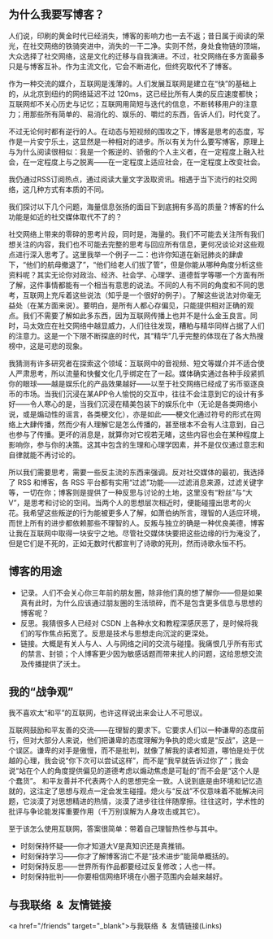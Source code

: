 ## **为什么我要写博客？**

人们说，印刷的黄金时代已经消失，博客的影响力也一去不返；昔日属于阅读的荣光，在社交网络的铁骑突进中，消失的一干二净。实则不然，身处食物链的顶端，大众选择了社交网络，这是文化的迁移与自我演进。不过，社交网络在多方面最多只是与博客互补。作为主流文化，它会不断进化，但终究取代不了博客。

作为一种交流的媒介，互联网是浅薄的。人们发展互联网是建立在“快”的基础上的，从北京到纽约的网络延迟不过 120ms，这已经比所有人类的反应速度都快；互联网却不关心历史与记忆；互联网用简短与迭代的信息，不断转移用户的注意力；用那些所有简单的、易消化的、娱乐的、嚼烂的东西，告诉人们，时代变了。

不过无论何时都有逆行的人。在动态与短视频的围攻之下，博客是思考的态度，写作是一片安宁乐土，这显然是一种相对的进步。所以有关为什么要写博客，原理上与为什么阅读很相似：我是一个叛逆的、骄傲的个人主义者，在一定程度上融入社会，在一定程度上与之脱离——在一定程度上适应社会，在一定程度上改变社会。

我仍通过RSS订阅热点，通过阅读大量文字汲取资讯。相遇于当下流行的社交网络，这几种方式有本质的不同。

我们探讨以下几个问题，海量信息张扬的面目下到底拥有多高的质量？博客的什么功能是如近的社交媒体取代不了的？

社交网络上带来的零碎的思考片段，同时是，海量的。我们不可能去关注所有我们想关注的内容，我们也不可能去完整的思考与回应所有信息，更何况谈论对这些观点进行深入思考了。这里我举一个例子一二：也许你知道在新冠肺炎的肆虐下，“他们的航母撤退了”，“他们给老人们拔了管”，但是你能从哪种角度分析这些资料呢？其实无论你对政治、经济、社会学、心理学、道德哲学等哪一个方面有所了解，这件事情都能有一个相当有意思的说法。不同的人有不同的角度和不同的思考，互联网上充斥着这些说法（知乎是一个很好的例子）。了解这些说法对你毫无益处（在某方面来说）。要明白，是所有人都心存偏见，只能提供相对正确的观点。我们不需要了解如此多东西，因为互联网传播上也并不是什么金玉良言。同时，马太效应在社交网络中越显威力，人们往往发现，糟粕与精华同样占据了人们的注意力。这是一个下限不断探底的时代，其“精华”几乎完整的体现在了各大热搜榜中，这是可悲的现象。

我猜测有许多研究者在探索这个领域：互联网中的音视频、短文等媒介并不适合使人严肃思考，所以流量和快餐文化几乎绑定在了一起。媒体确实通过各种手段紧抓你的眼球——越是娱乐化的产品效果越好——以至于社交网络已经成了劣币驱逐良币的市场。当我们沉浸在某APP令人愉悦的交互中，往往不会注意到它的设计有多好——令人寒心的是，当我们沉浸在精美包装下的娱乐化中（无论是各类网络小说，或是煽动性的谣言，各类梗文化），亦是如此——梗文化通过符号的形式在网络上大肆传播，然而少有人理解它是怎么传播的，甚至根本不会有人注意到，自己也参与了传播。更坏的消息是，就算你对它视若无睹，这些内容也会在某种程度上影响你，参与你的决策。这其中包含的生理和心理学因素，并不是仅仅通过意志和自律就能不再讨论的。

所以我们需要思考，需要一些反主流的东西来强调。反对社交媒体的最初，我选择了 RSS 和博客，各 RSS 平台都有实用“过滤”功能——过滤消息来源，过滤关键字等，一切在你；博客则是提供了一种反思与讨论的土地，这里没有“粉丝”与“大V”，是思考和讨论的空间。当两个人的思想层次相近时，便能碰撞出思考的火花。我希望这些叛逆的行为能被更多人了解，如萧伯纳所言，理智的人适应环境，而世上所有的进步都依赖那些不理智的人。反叛与独立的确是一种优良美德，博客让我在互联网中取得一块安宁之地。尽管社交媒体快要把这些边缘的行为淹没了，但是它们是不死的，正如无数时代都宣判了诗歌的死刑，然而诗歌永恒不朽。

## 博客的用途

- 记录。人们不会关心你三年前的朋友圈，除非他们真的想了解你——但是如果真有此时，为什么应该通过朋友圈的生活琐碎，而不是包含更多信息与思想的博客呢？
- 反思。我猜很多人已经对 CSDN 上各种水文和教程深感厌恶了，是时候将我们的写作焦点拓宽了。反思是技术与思想走向沉淀的更深处。
- 链接。大概是有关人与人、人与网络之间的交流与碰撞。我痛恨几乎所有形式的禁言、封锁；个人博客更少因为敏感话题而带来扰人的问题，这给思想交流及传播提供了沃土。

## 我的“战争观”

我不喜欢太“和平”的互联网，也许这样说出来会让人不可思议。

互联网鼓励和平友善的交流——在理智的要求下。它要求人们以一种谦卑的态度前行，但对大部分人来说，他们把谦卑的态度理解为争执的熄火或是“反战”，这是一个误区。谦卑的对手是傲慢，而不是批判，就像了解我的读者知道，哪怕是处于优越的心理，我会说“你下次可以尝试这样”，而不是“我早就告诉过你了”；我会说“站在个人的角度提供偏见的道德考虑以煽动焦虑是可耻的”而不会是“这个人是个蠢货”。 和平友善并不代表两个人的思想完全一致。人说到底是由环境和记忆造就的，这注定了思想与观点一定会发生碰撞。熄火与“反战”不仅意味着不能解决问题，它淡漠了对思想精进的热情，淡漠了进步往往伴随摩擦。往往这时，学术性的批评与争论能发挥重要作用（千万别误解为人身攻击或其它）。

至于该怎么使用互联网，答案很简单：带着自己理智热性参与其中。

- 时刻保持怀疑——你才知道大V是真知识还是真推销。
- 时刻保持学习——你才了解博客消亡不是“技术进步”能简单概括的。
- 时刻保持反思——世界所有作品都要经过反复修改；人也一样。
- 时刻保持批判——你要相信网络环境在小圈子范围内会越来越好。

## **与我联络  &  友情链接**

<a href="/friends" target="_blank">与我联络  &  友情链接(Links)</a>

<Comments />